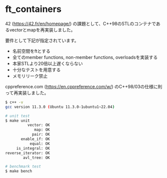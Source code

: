 # ft_containers

42 (https://42.fr/en/homepage/) の課題として、C++98のSTLのコンテナであるvectorとmapを再実装しました。

要件として下記が指定されています。
- 名前空間をftとする
- 全てのmember functions, non-member functions, overloadsを実装する
- 本家STLより20倍以上遅くならない
- 十分なテストを用意する
- メモリリーク禁止

cppreference.com (https://en.cppreference.com/w/) のC++98/03の仕様に則って再実装しました。

```sh
$ c++ -v
gcc version 11.3.0 (Ubuntu 11.3.0-1ubuntu1~22.04)

# unit test
$ make unit
          vector: OK
             map: OK
            pair: OK
       enable_if: OK
           equal: OK
     is_integral: OK
reverse_iterator: OK
        avl_tree: OK

# benchmark test
$ make bench
```
